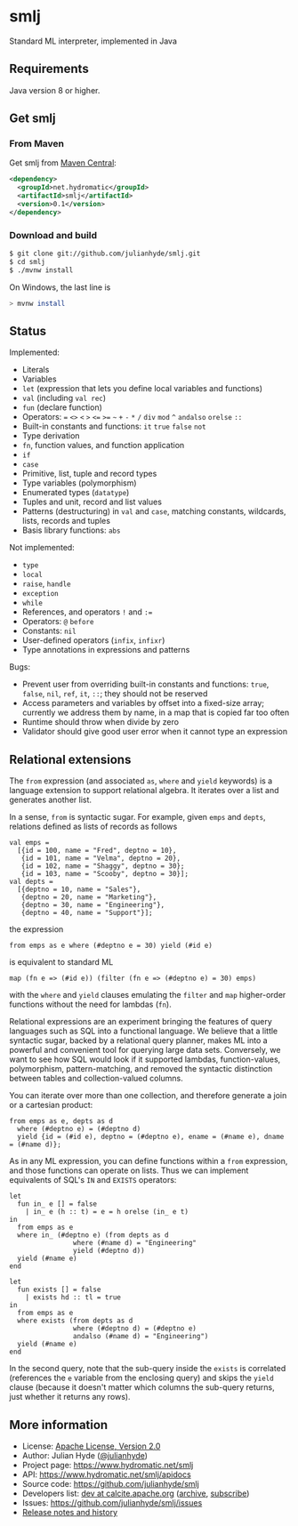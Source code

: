<!--
{% comment %}
Licensed to Julian Hyde under one or more contributor license
agreements.  See the NOTICE file distributed with this work
for additional information regarding copyright ownership.
Julian Hyde licenses this file to you under the Apache
License, Version 2.0 (the "License"); you may not use this
file except in compliance with the License.  You may obtain a
copy of the License at

http://www.apache.org/licenses/LICENSE-2.0

Unless required by applicable law or agreed to in writing,
software distributed under the License is distributed on an
"AS IS" BASIS, WITHOUT WARRANTIES OR CONDITIONS OF ANY KIND,
either express or implied.  See the License for the specific
language governing permissions and limitations under the
License.
{% endcomment %}
-->
# smlj
Standard ML interpreter, implemented in Java

## Requirements

Java version 8 or higher.

## Get smlj

### From Maven

Get smlj from
<a href="https://search.maven.org/#search%7Cga%7C1%7Cg%3Anet.hydromatic%20a%3Asmlj">Maven Central</a>:

```xml
<dependency>
  <groupId>net.hydromatic</groupId>
  <artifactId>smlj</artifactId>
  <version>0.1</version>
</dependency>
```

### Download and build

```bash
$ git clone git://github.com/julianhyde/smlj.git
$ cd smlj
$ ./mvnw install
```

On Windows, the last line is

```bash
> mvnw install
```
## Status

Implemented:
* Literals
* Variables
* `let` (expression that lets you define local variables and functions)
* `val` (including `val rec`)
* `fun` (declare function)
* Operators: `=` `<>` `<` `>` `<=` `>=`
  `~` `+` `-` `*` `/` `div` `mod` `^`
  `andalso` `orelse`
  `::`
* Built-in constants and functions:
  `it` `true` `false` `not`
* Type derivation
* `fn`, function values, and function application
* `if`
* `case`
* Primitive, list, tuple and record types
* Type variables (polymorphism)
* Enumerated types (`datatype`)
* Tuples and unit, record and list values
* Patterns (destructuring) in `val` and `case`,
  matching constants, wildcards, lists, records and tuples
* Basis library functions: `abs`

Not implemented:
* `type`
* `local`
* `raise`, `handle`
* `exception`
* `while`
* References, and operators `!` and `:=`
* Operators: `@` `before`
* Constants: `nil`
* User-defined operators (`infix`, `infixr`)
* Type annotations in expressions and patterns

Bugs:
* Prevent user from overriding built-in constants and functions:
  `true`, `false`, `nil`, `ref`, `it`, `::`; they should not be reserved
* Access parameters and variables by offset into a fixed-size array;
  currently we address them by name, in a map that is copied far too often
* Runtime should throw when divide by zero
* Validator should give good user error when it cannot type an expression

## Relational extensions

The `from` expression (and associated `as`, `where` and `yield` keywords)
is a language extension to support relational algebra.
It iterates over a list and generates another list.

In a sense, `from` is syntactic sugar. For example, given `emps` and
`depts`, relations defined as lists of records as follows

```
val emps =
  [{id = 100, name = "Fred", deptno = 10},
   {id = 101, name = "Velma", deptno = 20},
   {id = 102, name = "Shaggy", deptno = 30};
   {id = 103, name = "Scooby", deptno = 30}];
val depts =
  [{deptno = 10, name = "Sales"},
   {deptno = 20, name = "Marketing"},
   {deptno = 30, name = "Engineering"},
   {deptno = 40, name = "Support"}];
```

the expression

```
from emps as e where (#deptno e = 30) yield (#id e)
```

is equivalent to standard ML

```
map (fn e => (#id e)) (filter (fn e => (#deptno e) = 30) emps)
```

with the `where` and `yield` clauses emulating the `filter` and `map`
higher-order functions without the need for lambdas (`fn`).

Relational expressions are an experiment bringing the features of
query languages such as SQL into a functional language.
We believe that a little syntactic sugar, backed by a relational query
planner, makes ML into a powerful and convenient tool for querying
large data sets.
Conversely, we want to see how SQL would look if it supported lambdas,
function-values, polymorphism, pattern-matching, and removed the
syntactic distinction between tables and collection-valued columns.

You can iterate over more than one collection, and therefore generate
a join or a cartesian product:

```
from emps as e, depts as d
  where (#deptno e) = (#deptno d)
  yield {id = (#id e), deptno = (#deptno e), ename = (#name e), dname = (#name d)};
```

As in any ML expression, you can define functions within a `from` expression,
and those functions can operate on lists. Thus we can implement equivalents of
SQL's `IN` and `EXISTS` operators:

```
let
  fun in_ e [] = false
    | in_ e (h :: t) = e = h orelse (in_ e t)
in
  from emps as e
  where in_ (#deptno e) (from depts as d
                where (#name d) = "Engineering"
                yield (#deptno d))
  yield (#name e)
end

let
  fun exists [] = false
    | exists hd :: tl = true
in
  from emps as e
  where exists (from depts as d
                where (#deptno d) = (#deptno e)
                andalso (#name d) = "Engineering")
  yield (#name e)
end
```

In the second query, note that the sub-query inside the `exists` is
correlated (references the `e` variable from the enclosing query)
and skips the `yield` clause (because it doesn't matter which columns
the sub-query returns, just whether it returns any rows).

## More information

* License: <a href="LICENSE">Apache License, Version 2.0</a>
* Author: Julian Hyde (<a href="https://twitter.com/julianhyde">@julianhyde</a>)
* Project page: https://www.hydromatic.net/smlj
* API: https://www.hydromatic.net/smlj/apidocs
* Source code: https://github.com/julianhyde/smlj
* Developers list:
  <a href="mailto:dev@calcite.apache.org">dev at calcite.apache.org</a>
  (<a href="https://mail-archives.apache.org/mod_mbox/calcite-dev/">archive</a>,
  <a href="mailto:dev-subscribe@calcite.apache.org">subscribe</a>)
* Issues: https://github.com/julianhyde/smlj/issues
* <a href="HISTORY.md">Release notes and history</a>
